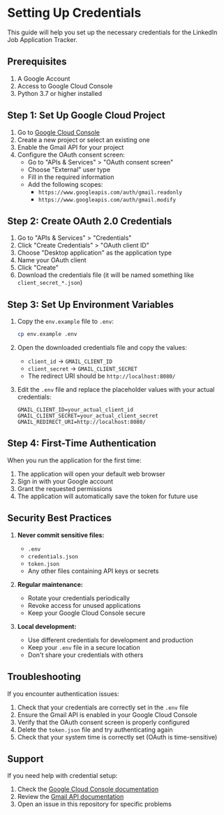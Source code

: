 # Setting Up Credentials

This guide will help you set up the necessary credentials for the LinkedIn Job Application Tracker.

## Prerequisites

1. A Google Account
2. Access to Google Cloud Console
3. Python 3.7 or higher installed

## Step 1: Set Up Google Cloud Project

1. Go to [Google Cloud Console](https://console.cloud.google.com)
2. Create a new project or select an existing one
3. Enable the Gmail API for your project
4. Configure the OAuth consent screen:
   - Go to "APIs & Services" > "OAuth consent screen"
   - Choose "External" user type
   - Fill in the required information
   - Add the following scopes:
     - `https://www.googleapis.com/auth/gmail.readonly`
     - `https://www.googleapis.com/auth/gmail.modify`

## Step 2: Create OAuth 2.0 Credentials

1. Go to "APIs & Services" > "Credentials"
2. Click "Create Credentials" > "OAuth client ID"
3. Choose "Desktop application" as the application type
4. Name your OAuth client
5. Click "Create"
6. Download the credentials file (it will be named something like `client_secret_*.json`)

## Step 3: Set Up Environment Variables

1. Copy the `env.example` file to `.env`:
   ```bash
   cp env.example .env
   ```

2. Open the downloaded credentials file and copy the values:
   - `client_id` → `GMAIL_CLIENT_ID`
   - `client_secret` → `GMAIL_CLIENT_SECRET`
   - The redirect URI should be `http://localhost:8080/`

3. Edit the `.env` file and replace the placeholder values with your actual credentials:
   ```
   GMAIL_CLIENT_ID=your_actual_client_id
   GMAIL_CLIENT_SECRET=your_actual_client_secret
   GMAIL_REDIRECT_URI=http://localhost:8080/
   ```

## Step 4: First-Time Authentication

When you run the application for the first time:

1. The application will open your default web browser
2. Sign in with your Google account
3. Grant the requested permissions
4. The application will automatically save the token for future use

## Security Best Practices

1. **Never commit sensitive files:**
   - `.env`
   - `credentials.json`
   - `token.json`
   - Any other files containing API keys or secrets

2. **Regular maintenance:**
   - Rotate your credentials periodically
   - Revoke access for unused applications
   - Keep your Google Cloud Console secure

3. **Local development:**
   - Use different credentials for development and production
   - Keep your `.env` file in a secure location
   - Don't share your credentials with others

## Troubleshooting

If you encounter authentication issues:

1. Check that your credentials are correctly set in the `.env` file
2. Ensure the Gmail API is enabled in your Google Cloud Console
3. Verify that the OAuth consent screen is properly configured
4. Delete the `token.json` file and try authenticating again
5. Check that your system time is correctly set (OAuth is time-sensitive)

## Support

If you need help with credential setup:
1. Check the [Google Cloud Console documentation](https://cloud.google.com/docs)
2. Review the [Gmail API documentation](https://developers.google.com/gmail/api/guides)
3. Open an issue in this repository for specific problems 